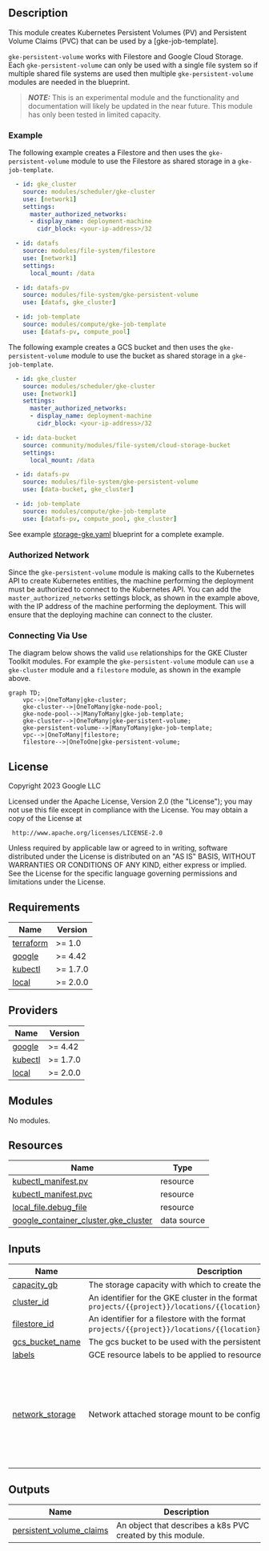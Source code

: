 ## Description

This module creates Kubernetes Persistent Volumes (PV) and Persistent Volume
Claims (PVC) that can be used by a [gke-job-template].

`gke-persistent-volume` works with Filestore and Google Cloud Storage. Each
`gke-persistent-volume` can only be used with a single file system so if multiple
shared file systems are used then multiple `gke-persistent-volume` modules are
needed in the blueprint.

> **_NOTE:_** This is an experimental module and the functionality and
> documentation will likely be updated in the near future. This module has only
> been tested in limited capacity.

### Example

The following example creates a Filestore and then uses the
`gke-persistent-volume` module to use the Filestore as shared storage in a
`gke-job-template`.

```yaml
  - id: gke_cluster
    source: modules/scheduler/gke-cluster
    use: [network1]
    settings:
      master_authorized_networks:
      - display_name: deployment-machine
        cidr_block: <your-ip-address>/32

  - id: datafs
    source: modules/file-system/filestore
    use: [network1]
    settings:
      local_mount: /data

  - id: datafs-pv
    source: modules/file-system/gke-persistent-volume
    use: [datafs, gke_cluster]

  - id: job-template
    source: modules/compute/gke-job-template
    use: [datafs-pv, compute_pool]
```

The following example creates a GCS bucket and then uses the
`gke-persistent-volume` module to use the bucket as shared storage in a
`gke-job-template`.

```yaml
  - id: gke_cluster
    source: modules/scheduler/gke-cluster
    use: [network1]
    settings:
      master_authorized_networks:
      - display_name: deployment-machine
        cidr_block: <your-ip-address>/32

  - id: data-bucket
    source: community/modules/file-system/cloud-storage-bucket
    settings:
      local_mount: /data

  - id: datafs-pv
    source: modules/file-system/gke-persistent-volume
    use: [data-bucket, gke_cluster]

  - id: job-template
    source: modules/compute/gke-job-template
    use: [datafs-pv, compute_pool, gke_cluster]
```

See example
[storage-gke.yaml](../../../../examples/README.md#storage-gkeyaml--) blueprint
for a complete example.

### Authorized Network

Since the `gke-persistent-volume` module is making calls to the Kubernetes API
to create Kubernetes entities, the machine performing the deployment must be
authorized to connect to the Kubernetes API. You can add the
`master_authorized_networks` settings block, as shown in the example above, with
the IP address of the machine performing the deployment. This will ensure that
the deploying machine can connect to the cluster.

### Connecting Via Use

The diagram below shows the valid `use` relationships for the GKE Cluster Toolkit
modules. For example the `gke-persistent-volume` module can `use` a
`gke-cluster` module and a `filestore` module, as shown in the example above.

```mermaid
graph TD;
    vpc-->|OneToMany|gke-cluster;
    gke-cluster-->|OneToMany|gke-node-pool;
    gke-node-pool-->|ManyToMany|gke-job-template;
    gke-cluster-->|OneToMany|gke-persistent-volume;
    gke-persistent-volume-->|ManyToMany|gke-job-template;
    vpc-->|OneToMany|filestore;
    filestore-->|OneToOne|gke-persistent-volume;
```

## License

<!-- BEGINNING OF PRE-COMMIT-TERRAFORM DOCS HOOK -->
Copyright 2023 Google LLC

Licensed under the Apache License, Version 2.0 (the "License");
you may not use this file except in compliance with the License.
You may obtain a copy of the License at

     http://www.apache.org/licenses/LICENSE-2.0

Unless required by applicable law or agreed to in writing, software
distributed under the License is distributed on an "AS IS" BASIS,
WITHOUT WARRANTIES OR CONDITIONS OF ANY KIND, either express or implied.
See the License for the specific language governing permissions and
limitations under the License.

## Requirements

| Name | Version |
|------|---------|
| <a name="requirement_terraform"></a> [terraform](#requirement\_terraform) | >= 1.0 |
| <a name="requirement_google"></a> [google](#requirement\_google) | >= 4.42 |
| <a name="requirement_kubectl"></a> [kubectl](#requirement\_kubectl) | >= 1.7.0 |
| <a name="requirement_local"></a> [local](#requirement\_local) | >= 2.0.0 |

## Providers

| Name | Version |
|------|---------|
| <a name="provider_google"></a> [google](#provider\_google) | >= 4.42 |
| <a name="provider_kubectl"></a> [kubectl](#provider\_kubectl) | >= 1.7.0 |
| <a name="provider_local"></a> [local](#provider\_local) | >= 2.0.0 |

## Modules

No modules.

## Resources

| Name | Type |
|------|------|
| [kubectl_manifest.pv](https://registry.terraform.io/providers/gavinbunney/kubectl/latest/docs/resources/manifest) | resource |
| [kubectl_manifest.pvc](https://registry.terraform.io/providers/gavinbunney/kubectl/latest/docs/resources/manifest) | resource |
| [local_file.debug_file](https://registry.terraform.io/providers/hashicorp/local/latest/docs/resources/file) | resource |
| [google_container_cluster.gke_cluster](https://registry.terraform.io/providers/hashicorp/google/latest/docs/data-sources/container_cluster) | data source |

## Inputs

| Name | Description | Type | Default | Required |
|------|-------------|------|---------|:--------:|
| <a name="input_capacity_gb"></a> [capacity\_gb](#input\_capacity\_gb) | The storage capacity with which to create the persistent volume. | `number` | n/a | yes |
| <a name="input_cluster_id"></a> [cluster\_id](#input\_cluster\_id) | An identifier for the GKE cluster in the format `projects/{{project}}/locations/{{location}}/clusters/{{cluster}}` | `string` | n/a | yes |
| <a name="input_filestore_id"></a> [filestore\_id](#input\_filestore\_id) | An identifier for a filestore with the format `projects/{{project}}/locations/{{location}}/instances/{{name}}`. | `string` | `null` | no |
| <a name="input_gcs_bucket_name"></a> [gcs\_bucket\_name](#input\_gcs\_bucket\_name) | The gcs bucket to be used with the persistent volume. | `string` | `null` | no |
| <a name="input_labels"></a> [labels](#input\_labels) | GCE resource labels to be applied to resources. Key-value pairs. | `map(string)` | n/a | yes |
| <a name="input_network_storage"></a> [network\_storage](#input\_network\_storage) | Network attached storage mount to be configured. | <pre>object({<br/>    server_ip             = string,<br/>    remote_mount          = string,<br/>    local_mount           = string,<br/>    fs_type               = string,<br/>    mount_options         = string,<br/>    client_install_runner = map(string)<br/>    mount_runner          = map(string)<br/>  })</pre> | n/a | yes |

## Outputs

| Name | Description |
|------|-------------|
| <a name="output_persistent_volume_claims"></a> [persistent\_volume\_claims](#output\_persistent\_volume\_claims) | An object that describes a k8s PVC created by this module. |
<!-- END OF PRE-COMMIT-TERRAFORM DOCS HOOK -->

